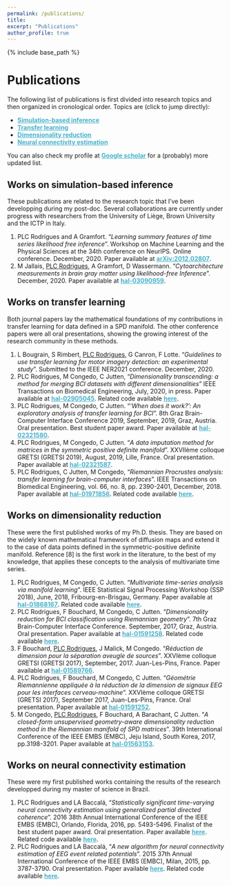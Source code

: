 ```yaml
---
permalink: /publications/
title:
excerpt: "Publications"
author_profile: true
---
```


{% include base_path %}

# Publications
<p style="margin-bottom:1em">The following list of publications is first divided into research topics and then organized in cronological order. Topics are (click to jump directly):
</p>
<ul class="publi_list">
  <li class="publi_list"><a href="#sbi" style="color:#46B1C9; font-weight:bold;">Simulation-based inference </a></li>
  <li class="publi_list"><a href="#transfer_learning" style="color:#46B1C9; font-weight:bold;">Transfer learning</a></li>
  <li class="publi_list"><a href="#dimension_reduction" style="color:#46B1C9; font-weight:bold;">Dimensionality reduction</a></li>
  <li class="publi_list"><a href="#pdc" style="color:#46B1C9; font-weight:bold;">Neural connectivity estimation</a></li>
</ul>

You can also check my profile at <a href="https://scholar.google.com/citations?user=8Jiux08AAAAJ" target="_blank" style="font-weight:bold; color:#46B1C9">Google scholar</a> for a (probably) more updated list.

<h2><a id="sbi">Works on simulation-based inference</a></h2>
These publications are related to the research topic that I’ve been developping during my post-doc. Several collaborations are currently under progress with researchers from the University of Liège, Brown University and the ICTP in Italy.
<ol class="split start" style="margin-top:1em">
  <li> PLC Rodrigues and A Gramfort. “<i>Learning summary features of time series likelihood free inference</i>”. Workshop on Machine Learning and the Physical Sciences at the 34th conference on NeurIPS. Online conference. December, 2020. Paper available at <a style="color:#46B1C9; font-weight:bold;" href="https://arxiv.org/abs/2012.02807" target="_blank">arXiv:2012.02807</a>.</li>
  <li>M Jallais, <u>PLC Rodrigues</u>, A Gramfort, D Wassermann. “<i>Cytoarchitecture measurements in brain gray matter using likelihood-free Inference</i>”. December, 2020. Paper available at <a style="color:#46B1C9; font-weight:bold;" href="https://hal.inria.fr/hal-03090959" target="_blank">hal-03090959</a>.</li>
</ol>

<div id="transfer_learning">
<h2>Works on transfer learning</h2>
Both journal papers lay the mathematical foundations of my contributions in transfer learning for data defined in a SPD manifold. The other conference papers were all oral presentations, showing the growing interest of the research community in these methods.
</div>
<ol class="split" style="margin-top:1em">
  <li>L Bougrain, S Rimbert, <u>PLC Rodrigues</u>, G Canron, F Lotte. “<i>Guidelines to use transfer learning for motor imagery detection: an experimental study</i>”. Submitted to the IEEE NER2021 conference. December, 2020.</li>
  <li>PLC Rodrigues, M Congedo, C Jutten, “<i>Dimensionality transcending: a method for merging BCI datasets with different dimensionalities</i>” IEEE Transactions on Biomedical Engineering, July, 2020, in press. Paper available at <a style="color:#46B1C9; font-weight:bold;" href="https://hal.inria.fr/hal-02905045" target="_blank">hal-02905045</a>. Related code available <a style="color:#46B1C9; font-weight:bold;" href="https://github.com/plcrodrigues/DT" target="_blank">here</a>.
  </li>
  <li>PLC Rodrigues, M Congedo, C Jutten. “<i>‘When does it work?’: An exploratory analysis of transfer learning for BCI</i>”. 8th Graz Brain-Computer Interface Conference 2019, September, 2019, Graz, Austria. Oral presentation. Best student paper award. Paper available at <a style="color:#46B1C9; font-weight:bold;" href="https://hal.inria.fr/hal-02321580" target="_blank">hal-02321580</a>.
  </li>
  <li>PLC Rodrigues, M Congedo, C Jutten. “<i>A data imputation method for matrices in the
  symmetric positive definite manifold</i>”. XXVIIème colloque GRETSI (GRETSI 2019), August,
  2019, Lille, France. Oral presentation. Paper available at <a style="color:#46B1C9; font-weight:bold;" href="https://hal.inria.fr/hal-02321587" target="_blank">hal-02321587</a>.  
  </li>  
  <li>PLC Rodrigues, C Jutten, M Congedo, “<i>Riemannian Procrustes analysis: transfer learning for brain-computer interfaces</i>”. IEEE Transactions on Biomedical Engineering, vol. 66, no. 8, pp. 2390-2401, December, 2018. Paper available at <a style="color:#46B1C9; font-weight:bold;" href="https://hal.inria.fr/hal-01971856" target="_blank">hal-01971856</a>. Related code available <a style="color:#46B1C9; font-weight:bold;" href="https://github.com/plcrodrigues/RPA" target="_blank">here</a>.
  </li>
</ol>

<div id="dimension_reduction">
<h2>Works on dimensionality reduction</h2>
These were the first published works of my Ph.D. thesis. They are based on the widely known mathematical framework of diffusion maps and extend it to the case of data points defined in the symmetric-positive definite manifold. Reference [8] is the first work in the literature, to the best of my knowledge, that applies these concepts to the analysis of multivariate time series.
</div>
<ol class="split" style="margin-top:1em">
  <li>PLC Rodrigues, M Congedo, C Jutten. “<i>Multivariate time-series analysis via manifold
  learning</i>”. IEEE Statistical Signal Processing Workshop (SSP 2018), June, 2018, Fribourg-en-Brisgau, Germany. Paper available at <a style="color:#46B1C9; font-weight:bold;" href="https://hal.inria.fr/hal-01868167" target="_blank">hal-01868167</a>. Related code available <a style="color:#46B1C9; font-weight:bold;" href="https://github.com/plcrodrigues/PhD-Code" target="_blank">here</a>.
  </li>
  <li>PLC Rodrigues, F Bouchard, M Congedo, C Jutten. “<i>Dimensionality reduction for BCI
  classification using Riemannian geometry</i>”. 7th Graz Brain-Computer Interface Conference. September, 2017, Graz, Austria. Oral presentation. Paper available at <a style="color:#46B1C9; font-weight:bold;" href="https://hal.inria.fr/hal-01591258" target="_blank">hal-01591258</a>. Related code available <a style="color:#46B1C9; font-weight:bold;" href="https://github.com/plcrodrigues/PhD-Code" target="_blank">here</a>.
  </li>
  <li>F Bouchard, <u>PLC Rodrigues</u>, J Malick, M Congedo. “<i>Réduction de dimension pour la séparation aveugle de sources</i>”. XXVIème colloque GRETSI (GRETSI 2017), September, 2017. Juan-Les-Pins, France. Paper available at <a style="color:#46B1C9; font-weight:bold;" href="https://hal.inria.fr/hal-01589766" target="_blank">hal-01589766</a>.
  </li>    
  <li>PLC Rodrigues, F Bouchard, M Congedo, C Jutten. “<i>Géométrie Riemannienne appliquée
  à la réduction de la dimension de signaux EEG pour les interfaces cerveau-machine</i>”.
  XXVIème colloque GRETSI (GRETSI 2017), September 2017, Juan-Les-Pins, France. Oral
  presentation. Paper available at <a style="color:#46B1C9; font-weight:bold;" href="https://hal.inria.fr/hal-01591252" target="_blank">hal-01591252</a>.
  </li> 
  <li>M Congedo, <u>PLC Rodrigues</u>, F Bouchard, A Barachant, C Jutten. “<i>A closed-form unsupervised geometry-aware dimensionality reduction method in the Riemannian manifold of SPD matrices</i>”. 39th International Conference of the IEEE EMBS (EMBC), Jeju Island, South Korea, 2017, pp.3198-3201. Paper available at <a style="color:#46B1C9; font-weight:bold;" href="https://hal.inria.fr/hal-01563153" target="_blank">hal-01563153</a>.
  </li>    
</ol>

<div id="pdc">
<h2>Works on neural connectivity estimation</h2>
These were my first published works containing the results of the research developped during my master of science in Brazil. 
</div>
<ol class="split" style="margin-top:1em">
  <li>PLC Rodrigues and LA Baccalá, “<i>Statistically significant time-varying neural connectivity estimation using generalized partial directed coherence</i>”. 2016 38th Annual International Conference of the IEEE EMBS (EMBC), Orlando, Florida, 2016, pp. 5493-5496. Finalist of the best student paper award. Oral presentation. Paper available <a style="color:#46B1C9; font-weight:bold;" href="https://ieeexplore.ieee.org/abstract/document/7591970" target="_blank">here</a>. Related code available <a style="color:#46B1C9; font-weight:bold;" href="https://github.com/plcrodrigues/TVPDC" target="_blank">here</a>.
</li>
  <li>PLC Rodrigues and LA Baccalá, “<i>A new algorithm for neural connectivity estimation of EEG event related potentials</i>”. 2015 37th Annual International Conference of the IEEE EMBS (EMBC), Milan, 2015, pp. 3787-3790. Oral presentation. Paper available <a style="color:#46B1C9; font-weight:bold;" href="https://ieeexplore.ieee.org/abstract/document/7319218" target="_blank">here</a>. Related code available <a style="color:#46B1C9; font-weight:bold;" href="https://github.com/plcrodrigues/TVPDC" target="_blank">here</a>.
  </li>
</ol>